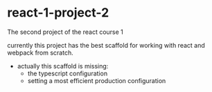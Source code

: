 # react-1-project-2

The second project of the react course 1

currently this project has the best scaffold for working with react and webpack from scratch.

- actually this scaffold is missing:
  - the typescript configuration
  - setting a most efficient production configuration
